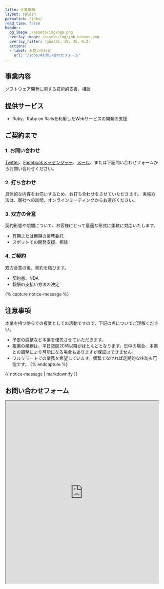 ```yaml
---
title: 仕事依頼
layout: splash
permalink: /jobs/
read_time: false
header:
  og_image: /assets/img/ogp.png
  overlay_image: /assets/img/job_banner.png
  overlay_filter: rgba(35, 35, 35, 0.2)
  actions:
  - label: お問い合わせ
    url: "/jobs/#お問い合わせフォーム"
---
```


## 事業内容

ソフトウェア開発に関する技術的支援、相談

## 提供サービス

- Ruby、Ruby on Railsを利用したWebサービスの開発の支援

## ご契約まで

### 1. お問い合わせ

[Twitter](https://twitter.com/satoryuofficial)、[Facebookメッセンジャー](https://www.messenger.com/t/satoryu)、[メール](mailto:satoryu.1981@gmail.com)、または下記問い合わせフォームからお問い合わせください。

### 2. 打ち合わせ

具体的な内容をお伺いするため、お打ち合わせをさせていただきます。
実施方法は、御社への訪問、オンラインミーティングからお選びください。

### 3. 双方の合意

契約形態や期間について、お客様にとって最適な形式に柔軟に対応いたします。

- 有期または無期の業務委託
- スポットでの開発支援、相談

### 4. ご契約

双方合意の後、契約を結びます。

- 契約書、NDA
- 報酬の支払い方法の決定

{% capture notice-message %}
## 注意事項

本業を持つ傍らでの複業としての活動ですので、下記の点についてご理解ください。

- 予定の調整など本業を優先させていただきます。
- 複業の業務は、平日夜間20時以降がほとんどとなります。日中の場合、本業との調整により可能になる場合もありますが保証はできません。
- フルリモートでの業務を希望しています。頻繁でなければ定期的な往訪も可能です。
{% endcapture %}

<div class="notice--danger">

{{ notice-message | markdownify }}

</div>

## お問い合わせフォーム

<div style="width:100%;height:600px;overflow:auto;-webkit-overflow-scrolling:touch;"><iframe src="https://tayori.com/form/d444fee09a35b2cb3b733560b756310c4ee09508" width="100%" height="100%"></iframe></div>
